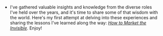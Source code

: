 * I've gathered valuable insights and knowledge from the diverse roles I've held over the years, and it's time to share some of that wisdom with the world. Here's my first attempt at delving into these experiences and sharing the lessons I've learned along the way: *[How to Market the Invisible](https://medium.com/@christopherfilkins/how-to-market-the-invisible-a5614a72d4a1)*. Enjoy!

